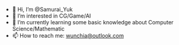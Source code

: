 - 👋 Hi, I’m @Samurai_Yuk
- 👀 I’m interested in CG/Game/AI
- 🌱 I’m currently learning some basic knowledge about Computer Science/Mathematic
- 📫 How to reach me: wunchia@outlook.com

<!---
Wunchia/Wunchia is a ✨ special ✨ repository because its `README.md` (this file) appears on your GitHub profile.
You can click the Preview link to take a look at your changes.
--->
